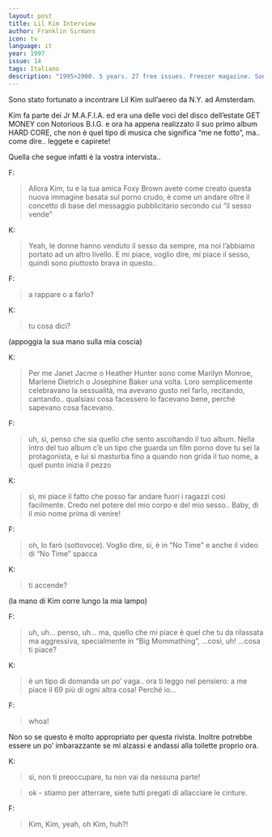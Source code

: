 ```yaml
---
layout: post
title: Lil Kim Interview
author: Franklin Sirmans
icon: tv
language: it
year: 1997
issue: 14
tags: Italiano
description: "1995>2000. 5 years. 27 free issues. Freezer magazine. Sono stato fortunato a incontrare Lil Kim sull’aereo da N.Y. ad Amsterdam."
---
```


Sono stato fortunato a incontrare Lil Kim sull’aereo da N.Y. ad Amsterdam.

Kim fa parte dei Jr M.A.F.I.A. ed era una delle voci del disco dell’estate GET MONEY con Notorious B.I.G. e ora ha appena realizzato il suo primo album HARD CORE, che non è quel tipo di musica che significa “me ne fotto”, ma.. come dire.. leggete e capirete!

Quella che segue infatti è la vostra intervista..

F:
>Allora Kim, tu e la tua amica Foxy Brown avete come creato questa nuova immagine basata sul porno crudo, è come un andare oltre il concetto di base del messaggio pubblicitario secondo cui “il sesso vende”

K:
>Yeah, le donne hanno venduto il sesso da sempre, ma noi l’abbiamo portato ad un altro livello. E mi piace, voglio dire, mi piace il sesso, quindi sono piuttosto brava in questo..

F:
>a rappare o a farlo?

K:
>tu cosa dici?

(appoggia la sua mano sulla mia coscia)

K:
>Per me Janet Jacme o Heather Hunter sono come Marilyn Monroe, Marlene Dietrich o Josephine Baker una volta. Loro semplicemente celebravano la sessualità, ma avevano gusto nel farlo, recitando, cantando.. qualsiasi cosa facessero lo facevano bene, perché sapevano cosa facevano.

F:
>uh, sì, penso che sia quello che sento ascoltando il tuo album. Nella intro del tuo album c’è un tipo che guarda un film porno dove tu sei la protagonista, e lui si masturba fino a quando non grida il tuo nome, a quel punto inizia il pezzo

K:
>sì, mi piace il fatto che posso far andare fuori i ragazzi così facilmente. Credo nel potere del mio corpo e del mio sesso.. Baby, dì il mio nome prima di venire!

F:
>oh, lo farò (sottovoce). Voglio dire, sì, è in “No Time” e anche il video di “No Time” spacca

K:
>ti accende?

(la mano di Kim corre lungo la mia lampo)

F:
>uh, uh... penso, uh... ma, quello che mi piace è quel che tu da rilassata ma aggressiva, specialmente in “Big Mommathing”, ...così, uh! ...cosa ti piace?

K:
>è un tipo di domanda un po’ vaga.. ora ti leggo nel pensiero: a me piace il 69 più di ogni altra cosa! Perché io...

F:
>whoa!

Non so se questo è molto appropriato per questa rivista. Inoltre potrebbe essere un po’ imbarazzante se mi alzassi e andassi alla toilette proprio ora.

K:
>si, non ti preoccupare, tu non vai da nessuna parte!

>ok - stiamo per atterrare, siete tutti pregati di allacciare le cinture.

F:
>Kim, Kim, yeah, oh Kim, huh?!
